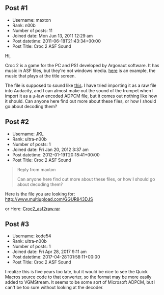 ## Post #1
- Username: maxton
- Rank: n00b
- Number of posts: 11
- Joined date: Mon Jun 13, 2011 12:29 am
- Post datetime: 2011-06-18T21:43:34+00:00
- Post Title: Croc 2 ASF Sound

Hi,

Croc 2 is a game for the PC and PS1 developed by Argonaut software. It has music in ASF files, but they're not windows media. [here](http://www.mediafire.com/?n1dnx4ceka9xbyd) is an example, the music that plays at the title screen.

The file is supposed to sound like [this](http://www.mediafire.com/?bd9h836a69dunbd). I have tried importing it as a raw file into Audacity, and I can almost make out the sound of the trumpet when I import it as a μ-law encoded ADPCM file, but it comes out nothing like how it should. Can anyone here find out more about these files, or how I should go about decoding them?
## Post #2
- Username: JKL
- Rank: ultra-n00b
- Number of posts: 1
- Joined date: Fri Jan 20, 2012 3:37 am
- Post datetime: 2012-01-19T20:18:41+00:00
- Post Title: Croc 2 ASF Sound

> Reply from maxton
>
> Can anyone here find out more about these files, or how I should go about decoding them?

Here is the file you are looking for:
http://www.multiupload.com/GGUR843DJS

or Here:
[Croc2_asf2raw.rar](https://xentaxbackup.github.io/file/5005_Croc2_asf2raw.rar)
## Post #3
- Username: kode54
- Rank: ultra-n00b
- Number of posts: 1
- Joined date: Fri Apr 28, 2017 9:11 am
- Post datetime: 2017-04-28T01:58:11+00:00
- Post Title: Croc 2 ASF Sound

I realize this is five years too late, but it would be nice to see the Quick Macros source code to that converter, so the format may be more easily added to VGMStream. It seems to be some sort of Microsoft ADPCM, but I can't be too sure without looking at the decoder.
